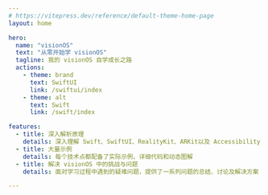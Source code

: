 ```yaml
---
# https://vitepress.dev/reference/default-theme-home-page
layout: home

hero:
  name: "visionOS"
  text: "从零开始学 visionOS"
  tagline: 我的 visionOS 自学成长之路
  actions:
    - theme: brand
      text: SwiftUI
      link: /swiftui/index
    - theme: alt
      text: Swift
      link: /swift/index

features:
  - title: 深入解析原理
    details: 深入理解 Swift、SwiftUI、RealityKit、ARKit以及 Accessibility
  - title: 大量示例
    details: 每个技术点都配备了实际示例、详细代码和动态图解
  - title: 解决 visionOS 中的挑战与问题
    details: 面对学习过程中遇到的疑难问题，提供了一系列问题的总结、讨论及解决方案

---
```


